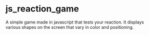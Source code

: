 # js_reaction_game
A simple game made in javascript that tests your reaction. It displays various shapes on the screen that vary in color and positioning.
